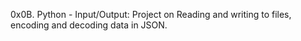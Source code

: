 0x0B. Python - Input/Output: Project on Reading and writing to files, encoding and decoding data in JSON.

